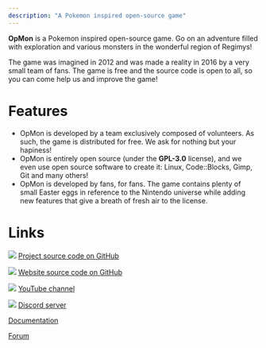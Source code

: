 ```yaml
---
description: "A Pokemon inspired open-source game"
---
```


**OpMon** is a Pokemon inspired open-source game. Go on an adventure filled with
exploration and various monsters in the wonderful region of Regimys!

The game was imagined in 2012 and was made a reality in 2016 by a very small
team of fans. The game is free and the source code is open to all, so you can
come help us and improve the game!

# Features

* OpMon is developed by a team exclusively composed of volunteers. As such, the
  game is distributed for free. We ask for nothing but your hapiness!
* OpMon is entirely open source (under the **GPL-3.0** license), and we even use
  open source software to create it: Linux, Code::Blocks, Gimp, Git and many
  others!
* OpMon is developed by fans, for fans. The game contains plenty of small Easter
  eggs in reference to the Nintendo universe while adding new features that give
  a breath of fresh air to the license.

# Links

![](../icon-github.png) [Project source code on GitHub](https://github.com/OpMonTeam/OpMon)

![](../icon-github.png) [Website source code on GitHub](https://github.com/OpMonTeam/OpMon-Website)

![](../icon-youtube.png) [YouTube channel](https://www.youtube.com/channel/UCcAW70kcQi3I-H49LfB76Gg)

![](../icon-discord.png) [Discord server](https://discord.gg/mvS67qu)

[Documentation](https://opmon-game.ga/pages/doc)

[Forum](https://sourceforge.net/p/opmonlazuli/discussion/)
